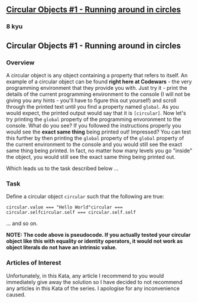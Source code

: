<h2><a href=https://www.codewars.com/kata/57078c56924f34f763000b3f/train/javascript target="_blank">Circular Objects #1 - Running around in circles</a></h2><h3>8 kyu</h3><h2 id="circular-objects-1---running-around-in-circles">Circular Objects #1 - Running around in circles</h2><h3 id="overview">Overview</h3><p>A circular object is any object containing a property that refers to itself.  An example of a circular object can be found <strong>right here at Codewars</strong> - the very programming environment that they provide you with.  Just try it - print the details of the current programming environment to the console (I will not be giving you any hints - you'll have to figure this out yourself) and scroll through the printed text until you find a property named <code>global</code>.  As you would expect, the printed output would say that it is <code>[circular]</code>.  Now let's try printing the <code>global</code> property of the programming envoronment to the console.  What do you see?  If you followed the instructions properly you would see the <strong>exact same thing</strong> being printed out!  Impressed?  You can test this further by then printing the <code>global</code> property of the <code>global</code> property of the current environment to the console and you would still see the exact same thing being printed.  In fact, no matter how many levels you go "inside" the object, you would still see the exact same thing being printed out.</p><p>Which leads us to the task described below ... </p><h3 id="task">Task</h3><p>Define a circular object <code>circular</code> such that the following are true:</p><pre><code class="language-javascript"><span class="cm-variable">circular</span>.<span class="cm-property">value</span> <span class="cm-operator">===</span> <span class="cm-string">"Hello World"</span><span class="cm-variable">circular</span> <span class="cm-operator">===</span> <span class="cm-variable">circular</span>.<span class="cm-property">self</span><span class="cm-variable">circular</span>.<span class="cm-property">self</span> <span class="cm-operator">===</span> <span class="cm-variable">circular</span>.<span class="cm-property">self</span>.<span class="cm-property">self</span></code></pre><p>... and so on.</p><p><strong>NOTE: The code above is pseudocode.  If you actually tested your circular object like this with equality or identity operators, it would not work as object literals do not have an intrinsic value.</strong></p><h3 id="articles-of-interest">Articles of Interest</h3><p>Unfortunately, in this Kata, any article I recommend to you would immediately give away the solution so I have decided to not recommend any articles in this Kata of the series.  I apologise for any inconvenience caused.</p>